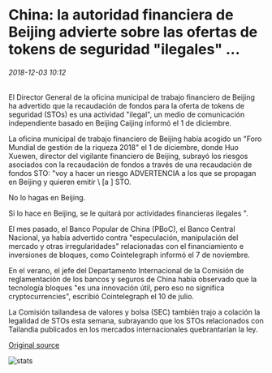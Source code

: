 # China: la autoridad financiera de Beijing advierte sobre las ofertas de tokens de seguridad "ilegales" ...

###### 2018-12-03 10:12

El Director General de la oficina municipal de trabajo financiero de Beijing ha advertido que la recaudación de fondos para la oferta de tokens de seguridad (STOs) es una actividad "ilegal", un medio de comunicación independiente basado en Beijing Caijing informó el 1 de diciembre.

La oficina municipal de trabajo financiero de Beijing había acogido un "Foro Mundial de gestión de la riqueza 2018" el 1 de diciembre, donde Huo Xuewen, director del vigilante financiero de Beijing, subrayó los riesgos asociados con la recaudación de fondos a través de una recaudación de fondos STO: "voy a hacer un riesgo ADVERTENCIA a los que se propagan en Beijing y quieren emitir \ [a \] STO.

No lo hagas en Beijing.

Si lo hace en Beijing, se le quitará por actividades financieras ilegales ".

El mes pasado, el Banco Popular de China (PBoC), el Banco Central Nacional, ya había advertido contra "especulación, manipulación del mercado y otras irregularidades" relacionadas con el financiamiento e inversiones de bloques, como Cointelegraph informó el 7 de noviembre.

En el verano, el jefe del Departamento Internacional de la Comisión de reglamentación de los bancos y seguros de China había observado que la tecnología bloques "es una innovación útil, pero eso no significa cryptocurrencies", escribió Cointelegraph el 10 de julio.

La Comisión tailandesa de valores y bolsa (SEC) también trajo a colación la legalidad de STOs esta semana, subrayando que los STOs relacionados con Tailandia publicados en los mercados internacionales quebrantarían la ley.

[Original source](https://cointelegraph.com/news/china-beijing-financial-authority-warns-against-illegal-security-token-offerings)

![stats](https://c.statcounter.com/11760860/0/a89fa40b/1/ "stats")